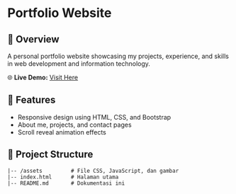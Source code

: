 # Portfolio Website

## 🚀 Overview
A personal portfolio website showcasing my projects, experience, and skills in web development and information technology.

🌐 **Live Demo:** [Visit Here](https://echaan.github.io/eric-portfolio/)

## 📌 Features
- Responsive design using HTML, CSS, and Bootstrap  
- About me, projects, and contact pages  
- Scroll reveal animation effects  

## 📂 Project Structure
```
|-- /assets         # File CSS, JavaScript, dan gambar
|-- index.html      # Halaman utama
|-- README.md       # Dokumentasi ini
```

